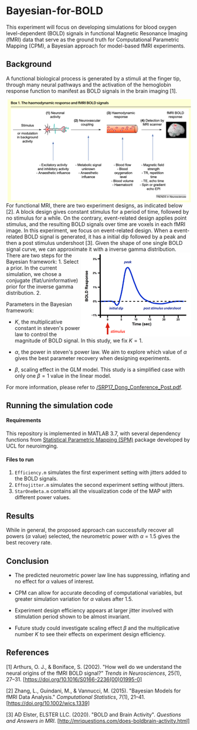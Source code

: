 # Bayesian-for-BOLD
This experiment will focus on developing simulations for blood oxygen level-dependent (BOLD) signals in functional Magnetic Resonance Imaging (fMRI) data that serve as the ground truth for Computational Parametric Mapping (CPM), a Bayesian approach for model-based fMRI experiments.


## Background 

A functional biological process is generated by a stimuli at the finger tip, through many neural pathways and the activation of the hemoglobin response function to manifest as BOLD signals in the brain imaging [1]. 

<img align = "right" src="https://raw.githubusercontent.com/EstellaD/Bayesian-for-BOLD/master/img/introBOLD.png" width=500> 
For functional MRI, there are two experiment designs, as indicated below [2]. A block design gives constant stimulus for a period of time, followed by no stimulus for a while. On the contrary, event-related design applies point stimulus, and the resulting BOLD signals over time are voxels in each fMRI image. In this experiment, we focus on event-related design. When a event-related BOLD signal is generated, it has a initial dip followed by a peak and then a post stimulus undershoot [3]. Given the shape of one single BOLD signal curve, we can approximate it with a inverse gamma distribution. 

<img align = "right" src="https://raw.githubusercontent.com/EstellaD/Bayesian-for-BOLD/master/img/BOLDsignal.png" width=300> 
There are two steps for the Bayesian framework: 
1. Select a prior. In the current simulation, we chose a conjugate (flat/uninformative) prior for the inverse gamma distribution.
2. 

Parameters in the Bayesian framework:
* $K$, the multiplicative constant in steven's power law to control the magnitude of BOLD signal. In this study, we fix $K = 1$.

* $\alpha$, the power in steven's power law. We aim to explore which value of $\alpha$ gives the best parameter recovery when designing experiments. 

* $\beta$, scaling effect in the GLM model. This study is a simplified case with only one $\beta = 1$ value in the linear model. 

For more information, please refer to [/SRP17_Dong_Conference_Post.pdf](https://github.com/estellad/Bayesian-for-BOLD/blob/master/SRP17_Dong_Conference_Poster.pdf).

## Running the simulation code

#### Requirements
This repository is implemented in MATLAB 3.7, with several dependency functions from [Statistical Parametric Mapping (SPM)](https://www.fil.ion.ucl.ac.uk/spm/) package developed by UCL for neuroimging. 

#### Files to run
1. `Efficiency.m` simulates the first experiment setting with jitters added to the BOLD signals.
2. `Effnojitter.m` simulates the second experiment setting without jitters.
3. `StarOneBeta.m` contains all the visualization code of the MAP with different power values. 

## Results
While in general, the proposed approach can successfully recover all powers ($\alpha$ value) selected, the neurometric power with $\alpha$ = 1.5 gives the best recovery rate. 

## Conclusion
* The predicted neurometric power law line has suppressing, inflating and no effect for $\alpha$ values of interest.

* CPM can allow for accurate decoding of computational variables, but greater simulation variation for $\alpha$ values after 1.5.

* Experiment design efficiency appears at larger jitter involved with stimulation period shown to be almost invariant.

* Future study could investigate scaling effect $\beta$ and the multiplicative number $K$ to see their effects on experiment design efficiency.

## References
[1] Arthurs, O. J., & Boniface, S. (2002). "How well do we understand the neural origins of the fMRI BOLD signal?" *Trends in Neurosciences*, 25(1), 27–31. [https://doi.org/10.1016/S0166-2236(00)01995-0]

[2] Zhang, L., Guindani, M., & Vannucci, M. (2015). "Bayesian Models for fMRI Data Analysis." *Computational Statistics*, 7(1), 21–41. [https://doi.org/10.1002/wics.1339]

[3] AD Elster, ELSTER LLC. (2020). "BOLD and Brain Activity". *Questions and Answers in MRI*. [http://mriquestions.com/does-boldbrain-activity.html]
